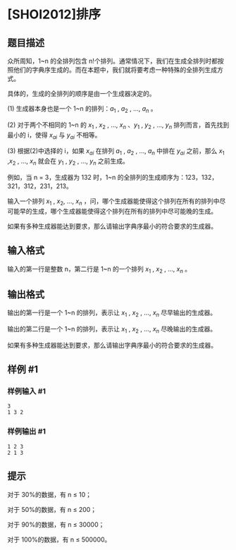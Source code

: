 # [SHOI2012]排序

## 题目描述

众所周知，1~n 的全排列包含 n!个排列。通常情况下，我们在生成全排列时都按照他们的字典序生成的。而在本题中，我们就将要考虑一种特殊的全排列生成方式。

具体的，生成的全排列的顺序是由一个生成器决定的。

(1) 生成器本身也是一个 1~n 的排列：$a_1$ , $a_2$ , …, $a_n$ 。

(2) 对于两个不相同的 1~n 的 $x_1$ , $x_2$ , …, $x_n$ 、$y_1$ , $y_2$ , …, $y_n$ 排列而言，首先找到最小的 i，使得 $x_{ai}$ 与 $y_{ai}$ 不相等。

(3) 根据(2)中选择的 i，如果 $x_{ai}$ 在排列 $a_1$ , $a_2$ , …, $a_n$ 中排在 $y_{ai}$ 之前，那么 $x_1$ ,$x_2$ , …, $x_n$ 就会在 $y_1$ , $y_2$ , …, $y_n$ 之前生成。

例如，当 n = 3，生成器为 132 时，1~n 的全排列的生成顺序为：123，132，321，312，231，213。

输入一个排列 $x_1$ , $x_2$, …, $x_n$ ，问，哪个生成器能使得这个排列在所有的排列中尽可能早的生成，哪个生成器能使得这个排列在所有的排列中尽可能晚的生成。

如果有多种生成器能达到要求，那么请输出字典序最小的符合要求的生成器。


## 输入格式

输入的第一行是整数 n，第二行是 1~n 的一个排列 $x_1$ , $x_2$ , …, $x_n$ 。


## 输出格式

输出的第一行是一个 1~n 的排列，表示让 $x_1$ , $x_2$ , …, $x_n$ 尽早输出的生成器。

输出的第二行是一个 1~n 的排列，表示让 $x_1$ , $x_2$ , …, $x_n$ 尽晚输出的生成器。

如果有多种生成器能达到要求，那么请输出字典序最小的符合要求的生成器。


## 样例 #1

### 样例输入 #1
```
3
1 3 2
```

### 样例输出 #1

```
1 2 3
2 1 3
```

## 提示

对于 30%的数据，有 n ≤ 10；

对于 50%的数据，有 n ≤ 200；

对于 90%的数据，有 n ≤ 30000；

对于 100%的数据，有 n ≤ 500000。


